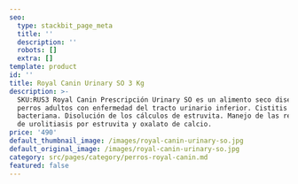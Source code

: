 ```yaml
---
seo:
  type: stackbit_page_meta
  title: ''
  description: ''
  robots: []
  extra: []
template: product
id: ''
title: Royal Canin Urinary SO 3 Kg
description: >-
  SKU:RUS3 Royal Canin Prescripción Urinary SO es un alimento seco diseñado para
  perros adultos con enfermedad del tracto urinario inferior. Cistitis
  bacteriana. Disolución de los cálculos de estruvita. Manejo de las recidivas
  de urolitiasis por estruvita y oxalato de calcio.
price: '490'
default_thumbnail_image: /images/royal-canin-urinary-so.jpg
default_original_image: /images/royal-canin-urinary-so.jpg
category: src/pages/category/perros-royal-canin.md
featured: false
---
```

